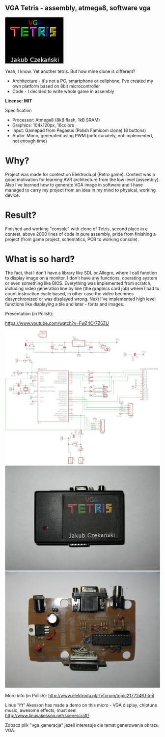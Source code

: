 ﻿## VGA Tetris - assembly, atmega8, software vga

![front](photos/front.png)

Yeah, I know. Yet another tetris. But how mine clone is different?  
- Architecture - it's not a PC, smartphone or cellphone, I've created my own platform based on 8bit microcontroller
- Code - I decided to write whole game in assembly
  
**License: MIT**
  
Specification
- Processor: Atmega8 (8kB flash, 1kB SRAM) 
- Graphics: 104x120px, 16colors 
- Input: Gamepad from Pegasus (Polish Famicom clone) (8 buttons) 
- Audio: Mono, generated using PWM (unfortunately, not implemented, not enough time) 
  

  
# Why?  
Project was made for contest on Elektroda.pl (Retro game). Contest was a good motivation for learning AVR architecture from the low level (assembly).  
Also I've learned how to generate VGA image in software and I have managed to carry my project from an idea in my mind to physical, working device.  
  


# Result?  
Finished and working "console" with clone of Tetris, second place in a contest, above 2000 lines of code in pure assembly, pride from finishing a project (from game project, schematics, PCB to working console).
  


# What is so hard?  
The fact, that I don't have a library like SDL or Allegro, where I call function to display image on a monitor. I don't have any functions, operating system or even something like BIOS. Everything was implemented from scratch, including video generation line by line (the graphics card job) where I had to count instruction cycle based, in other case the video becomes desynchronized or was displayed wrong. Next I've implemented high level functions like displaying a tile and later - fonts and images.
  


Presentation (in Polish):  

https://www.youtube.com/watch?v=FwZ4Or7Z6ZU

![schematics](schematics/schematics.png)
![top](photos/top.JPG)
![board](photos/board.JPG)
  
More info (in Polish): http://www.elektroda.pl/rtvforum/topic2177246.html  
  
Linus "lft" Akesson has made a demo on this micro - VGA display, chiptune music, awesome effects, must see!
http://www.linusakesson.net/scene/craft/  
  
Zobacz plik "vga_generacja" jeżeli interesuje cie temat generowania obrazu VGA.  